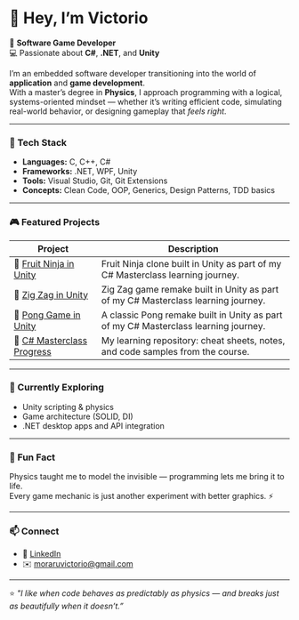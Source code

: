 # 👋 Hey, I’m Victorio

🎯 **Software Game Developer**  
💻 Passionate about **C#**, **.NET**, and **Unity**

I’m an embedded software developer transitioning into the world of **application** and **game development**.  
With a master’s degree in **Physics**, I approach programming with a logical, systems-oriented mindset — whether it’s writing efficient code, simulating real-world behavior, or designing gameplay that *feels right*.

---

### 🧩 Tech Stack
- **Languages:** C, C++, C#
- **Frameworks:** .NET, WPF, Unity  
- **Tools:** Visual Studio, Git, Git Extensions 
- **Concepts:** Clean Code, OOP, Generics, Design Patterns, TDD basics

---

### 🎮 Featured Projects
| Project | Description |
|----------|-------------|
| 📘 [Fruit Ninja in Unity](https://github.com/VictorioMo/fruit-ninja-clone) | Fruit Ninja clone built in Unity as part of my C# Masterclass learning journey. |
| 📘 [Zig Zag in Unity](https://github.com/VictorioMo/zig-zag-clone) | Zig Zag game remake built in Unity as part of my C# Masterclass learning journey. |
| 📘 [Pong Game in Unity](https://github.com/VictorioMo/game-pong) | A classic Pong remake built in Unity as part of my C# Masterclass learning journey. |
| 📘 [C# Masterclass Progress](https://github.com/VictorioMo/csharp-complete-masterclass) | My learning repository: cheat sheets, notes, and code samples from the course. |

---

### 🌱 Currently Exploring
- Unity scripting & physics  
- Game architecture (SOLID, DI)  
- .NET desktop apps and API integration

---

### 🧠 Fun Fact
Physics taught me to model the invisible — programming lets me bring it to life.  
Every game mechanic is just another experiment with better graphics. ⚡

---

### 📫 Connect
- 💼 [LinkedIn](https://www.linkedin.com/in/victorio-moraru/)  
- ✉️ moraruvictorio@gmail.com  

---

⭐ *"I like when code behaves as predictably as physics — and breaks just as beautifully when it doesn’t.”*
